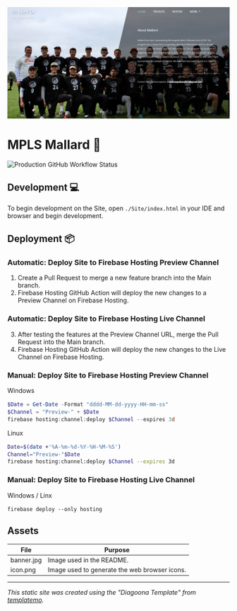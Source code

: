 ![MPLS Mallard Banner](/Assets/banner.jpg "MPLS Mallard Banner") <!-- 1280 x 640 -->

# MPLS Mallard 🦆

![Production GitHub Workflow Status](https://github.com/joshkautz/mplsmallard.com/actions/workflows/firebase-hosting-merge.yml/badge.svg "Production GitHub Workflow Status")

## Development 💻

To begin development on the Site, open `./Site/index.html` in your IDE and browser and begin development.

## Deployment 📦

### Automatic: Deploy Site to Firebase Hosting Preview Channel

1. Create a Pull Request to merge a new feature branch into the Main branch.
2. Firebase Hosting GitHub Action will deploy the new changes to a Preview Channel on Firebase Hosting.

### Automatic: Deploy Site to Firebase Hosting Live Channel

3. After testing the features at the Preview Channel URL, merge the Pull Request into the Main branch.
4. Firebase Hosting GitHub Action will deploy the new changes to the Live Channel on Firebase Hosting.

### Manual: Deploy Site to Firebase Hosting Preview Channel

Windows

```PowerShell
$Date = Get-Date -Format "dddd-MM-dd-yyyy-HH-mm-ss"
$Channel = "Preview-" + $Date
firebase hosting:channel:deploy $Channel --expires 3d
```

Linux

```Bash
Date=$(date +'%A-%m-%d-%Y-%H-%M-%S')
Channel="Preview-"$Date
firebase hosting:channel:deploy $Channel --expires 3d
```

### Manual: Deploy Site to Firebase Hosting Live Channel

Windows / Linx

```
firebase deploy --only hosting
```

## Assets

| File       | Purpose                                       |
| ---------- | --------------------------------------------- |
| banner.jpg | Image used in the README.                     |
| icon.png   | Image used to generate the web browser icons. |

<hr>

_This static site was created using the "Diagoona Template" from [templatemo](https://templatemo.com/tm-550-diagoona)._
